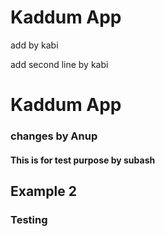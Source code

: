 # Kaddum App

add by kabi

add second line by kabi
# Kaddum App


### changes by Anup
#### This is for test purpose by subash
## Example 2
### Testing
